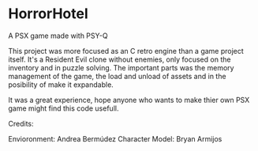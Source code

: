 # HorrorHotel
A PSX game made with PSY-Q

This project was more focused as an C retro engine than a game project itself. It's a Resident Evil clone without enemies, only focused on the inventory and in puzzle solving. The important parts was the memory management of the game, the load and unload of assets and in the posibility of make it expandable.

It was a great experience, hope anyone who wants to make thier own PSX game might find this code usefull.

Credits:

Envioronment: Andrea Bermúdez
Character Model: Bryan Armijos

